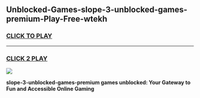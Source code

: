 
## Unblocked-Games-slope-3-unblocked-games-premium-Play-Free-wtekh
<h3>
<a href="https://premium76.site?title=slope-3-unblocked-games-premium&ref=17A">CLICK TO PLAY</a></h3>
<hr>

<h3>
<a href="https://premium76.site?title=slope-3-unblocked-games-premium&ref=17A">CLICK 2 PLAY</a>
  
</h3>

<a href="https://premium76.site?title=slope-3-unblocked-games-premium&ref=17A"><img src="https://clearcache.store/games.png"></a>


**slope-3-unblocked-games-premium games unblocked: Your Gateway to Fun and Accessible Online Gaming**
